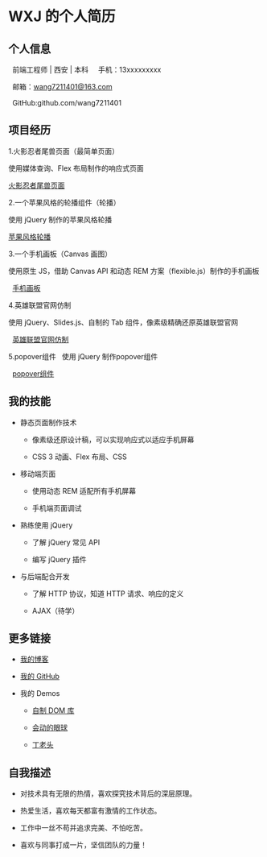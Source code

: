 # WXJ 的个人简历

## 个人信息

   前端工程师 | 西安 | 本科
   
   手机：13xxxxxxxxx
   
   邮箱：wang7211401@163.com
   
   GitHub:github.com/wang7211401
   
## 项目经历

1.火影忍者尾兽页面（最简单页面）
    
   使用媒体查询、Flex 布局制作的响应式页面
   
   [火影忍者尾兽页面](https://wang7211401.github.io/jirengu-12/index.html)
    
2.一个苹果风格的轮播组件（轮播）

   使用 jQuery 制作的苹果风格轮播
   
   [苹果风格轮播](https://wang7211401.github.io/jirengu-12/slider/slider.html)
    
3.一个手机画板（Canvas 画图）
    
   使用原生 JS，借助 Canvas API 和动态 REM 方案（flexible.js）制作的手机画板
   
   [手机画板](https://wang7211401.github.io/jirengu-12/huatu.html)
    
4.英雄联盟官网仿制

   使用 jQuery、Slides.js、自制的 Tab 组件，像素级精确还原英雄联盟官网
    
   [英雄联盟官网仿制](https://wang7211401.github.io/jirengu-12/lol/lol.html)

5.popover组件
   
   使用 jQuery 制作popover组件
    
   [popover组件](https://wang7211401.github.io/jirengu-12/popover.html)
    
## 我的技能

   + 静态页面制作技术
   
     - 像素级还原设计稿，可以实现响应式以适应手机屏幕
   
     - CSS 3 动画、Flex 布局、CSS
   
   + 移动端页面
   
     - 使用动态 REM 适配所有手机屏幕
   
     - 手机端页面调试
   
   + 熟练使用 jQuery
   
     - 了解 jQuery 常见 API
   
     - 编写 jQuery 插件
   
   + 与后端配合开发
   
     - 了解 HTTP 协议，知道 HTTP 请求、响应的定义
   
     - AJAX（待学）

## 更多链接

- [我的博客](https://wang7211401.github.io/)
   
- [我的 GitHub](https://github.com/wang7211401)
   
- 我的 Demos

  - [自制 DOM 库](https://wang7211401.github.io/jirengu-12/test.js)

  - [会动的眼球](https://wang7211401.github.io/jirengu-12/eyes/eyes.html)

  - [丁老头](https://wang7211401.github.io/jirengu-12/ding/ding.html)
      
## 自我描述

- 对技术具有无限的热情，喜欢探究技术背后的深层原理。
   
- 热爱生活，喜欢每天都富有激情的工作状态。
   
- 工作中一丝不苟并追求完美、不怕吃苦。
   
- 喜欢与同事打成一片，坚信团队的力量！

